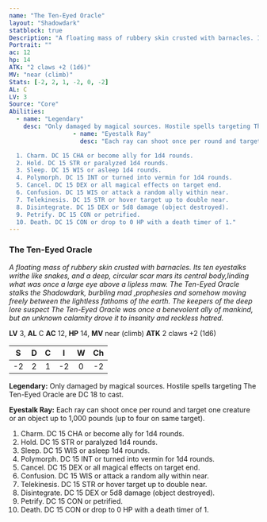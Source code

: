 ```yaml
---
name: "The Ten-Eyed Oracle"
layout: "Shadowdark"
statblock: true
Description: "A floating mass of rubbery skin crusted with barnacles. Its ten eyestalks writhe like snakes, and a deep, circular scar mars its central body,linding what was once a large eye above a lipless maw. The Ten-Eyed Oracle stalks the Shadowdark, burbling mad ,prophesies and somehow moving freely between the lightless fathoms of the earth. The keepers of the deep lore suspect The Ten-Eyed Oracle was once a benevolent ally of mankind, but an unknown calamity drove it to insanity and reckless hatred."
Portrait: ""
ac: 12
hp: 14
ATK: "2 claws +2 (1d6)"
MV: "near (climb)"
Stats: [-2, 2, 1, -2, 0, -2]
AL: C
LV: 3
Source: "Core"
Abilities:
  - name: "Legendary"
    desc: "Only damaged by magical sources. Hostile spells targeting The Ten-Eyed Oracle are DC 18 to cast."
                  - name: "Eyestalk Ray"
                    desc: "Each ray can shoot once per round and target one creature or an object up to 1,000 pounds (up to four on same target).

  1. Charm. DC 15 CHA or become ally for 1d4 rounds.
  2. Hold. DC 15 STR or paralyzed 1d4 rounds.
  3. Sleep. DC 15 WIS or asleep 1d4 rounds.
  4. Polymorph. DC 15 INT or turned into vermin for 1d4 rounds.
  5. Cancel. DC 15 DEX or all magical effects on target end.
  6. Confusion. DC 15 WIS or attack a random ally within near.
  7. Telekinesis. DC 15 STR or hover target up to double near.
  8. Disintegrate. DC 15 DEX or 5d8 damage (object destroyed).
  9. Petrify. DC 15 CON or petrified.
  10. Death. DC 15 CON or drop to 0 HP with a death timer of 1."
---
```


### The Ten-Eyed Oracle

_A floating mass of rubbery skin crusted with barnacles. Its ten eyestalks writhe like snakes, and a deep, circular scar mars its central body,linding what was once a large eye above a lipless maw. The Ten-Eyed Oracle stalks the Shadowdark, burbling mad ,prophesies and somehow moving freely between the lightless fathoms of the earth. The keepers of the deep lore suspect The Ten-Eyed Oracle was once a benevolent ally of mankind, but an unknown calamity drove it to insanity and reckless hatred._

**LV** 3, **AL** C
**AC** 12, **HP** 14, **MV** near (climb)
**ATK** 2 claws +2 (1d6)

|  S  |  D  |  C  |  I  |  W  |  Ch  |
|:---:|:---:|:---:|:---:|:---:|:----:|
| -2 | 2 | 1 | -2 | 0 | -2 |

**Legendary:** Only damaged by magical sources. Hostile spells targeting The Ten-Eyed Oracle are DC 18 to cast.

**Eyestalk Ray:** Each ray can shoot once per round and target one creature or an object up to 1,000 pounds (up to four on same target).

1. Charm. DC 15 CHA or become ally for 1d4 rounds.
2. Hold. DC 15 STR or paralyzed 1d4 rounds.
3. Sleep. DC 15 WIS or asleep 1d4 rounds.
4. Polymorph. DC 15 INT or turned into vermin for 1d4 rounds.
5. Cancel. DC 15 DEX or all magical effects on target end.
6. Confusion. DC 15 WIS or attack a random ally within near.
7. Telekinesis. DC 15 STR or hover target up to double near.
8. Disintegrate. DC 15 DEX or 5d8 damage (object destroyed).
9. Petrify. DC 15 CON or petrified.
10. Death. DC 15 CON or drop to 0 HP with a death timer of 1.

